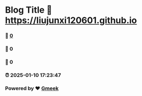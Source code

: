 # Blog Title :link: https://liujunxi120601.github.io 
### :page_facing_up: [0](https://liujunxi120601.github.io/tag.html) 
### :speech_balloon: 0 
### :hibiscus: 0 
### :alarm_clock: 2025-01-10 17:23:47 
### Powered by :heart: [Gmeek](https://github.com/Meekdai/Gmeek)
